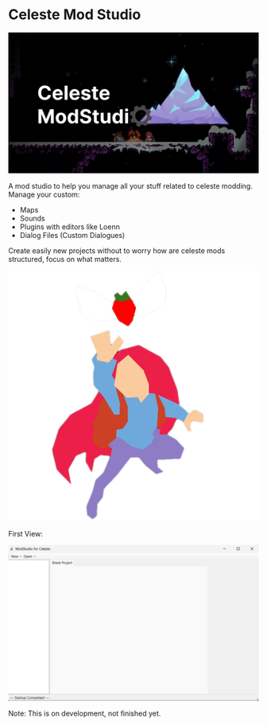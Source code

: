 # Celeste Mod Studio

![image](github/images/firstloadscreen.png)

A mod studio to help you manage all your stuff related to celeste modding. Manage your custom:
- Maps
- Sounds
- Plugins with editors like Loenn
- Dialog Files (Custom Dialogues)

Create easily new projects without to worry how are celeste mods structured, focus on what matters.

![logo](github/images/logo.png)

First View:

![mainform](github/images/mainform.png)

Note:
This is on development, not finished yet.